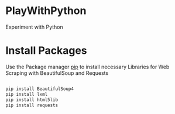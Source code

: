 # PlayWithPython

Experiment with Python

# Install Packages

Use the Package manager [pip](https://pip.pypa.io/en/stable/) to install necessary Libraries for
Web Scraping with BeautifulSoup and Requests

```bash

pip install BeautifulSoup4
pip install lxml
pip install html5lib
pip install requests
```
